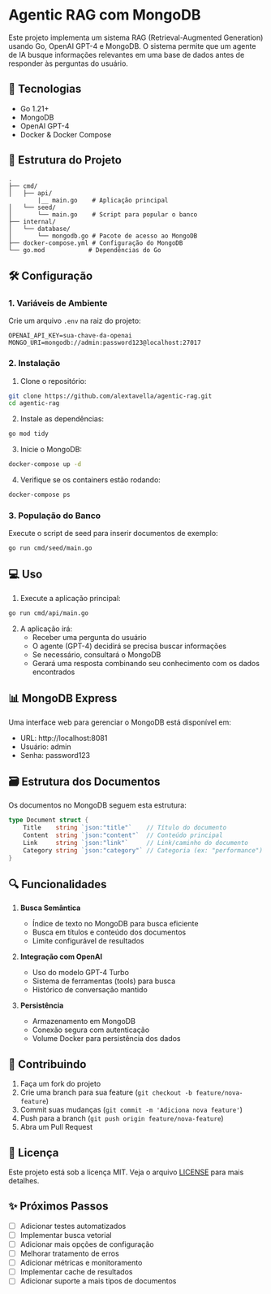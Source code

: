 # Agentic RAG com MongoDB

Este projeto implementa um sistema RAG (Retrieval-Augmented Generation) usando Go, OpenAI GPT-4 e MongoDB. O sistema permite que um agente de IA busque informações relevantes em uma base de dados antes de responder às perguntas do usuário.

## 🚀 Tecnologias

- Go 1.21+
- MongoDB
- OpenAI GPT-4
- Docker & Docker Compose

## 📁 Estrutura do Projeto

```
.
├── cmd/
│   ├── api/
        |__ main.go    # Aplicação principal
│   └── seed/
│       └── main.go    # Script para popular o banco
├── internal/
│   └── database/
│       └── mongodb.go # Pacote de acesso ao MongoDB
├── docker-compose.yml # Configuração do MongoDB
└── go.mod            # Dependências do Go
```

## 🛠️ Configuração

### 1. Variáveis de Ambiente

Crie um arquivo `.env` na raiz do projeto:

```env
OPENAI_API_KEY=sua-chave-da-openai
MONGO_URI=mongodb://admin:password123@localhost:27017
```

### 2. Instalação

1. Clone o repositório:

```bash
git clone https://github.com/alextavella/agentic-rag.git
cd agentic-rag
```

2. Instale as dependências:

```bash
go mod tidy
```

3. Inicie o MongoDB:

```bash
docker-compose up -d
```

4. Verifique se os containers estão rodando:

```bash
docker-compose ps
```

### 3. População do Banco

Execute o script de seed para inserir documentos de exemplo:

```bash
go run cmd/seed/main.go
```

## 💻 Uso

1. Execute a aplicação principal:

```bash
go run cmd/api/main.go
```

2. A aplicação irá:
   - Receber uma pergunta do usuário
   - O agente (GPT-4) decidirá se precisa buscar informações
   - Se necessário, consultará o MongoDB
   - Gerará uma resposta combinando seu conhecimento com os dados encontrados

## 📊 MongoDB Express

Uma interface web para gerenciar o MongoDB está disponível em:

- URL: http://localhost:8081
- Usuário: admin
- Senha: password123

## 🗃️ Estrutura dos Documentos

Os documentos no MongoDB seguem esta estrutura:

```go
type Document struct {
    Title    string `json:"title"`    // Título do documento
    Content  string `json:"content"`  // Conteúdo principal
    Link     string `json:"link"`     // Link/caminho do documento
    Category string `json:"category"` // Categoria (ex: "performance")
}
```

## 🔍 Funcionalidades

1. **Busca Semântica**

   - Índice de texto no MongoDB para busca eficiente
   - Busca em títulos e conteúdo dos documentos
   - Limite configurável de resultados

2. **Integração com OpenAI**

   - Uso do modelo GPT-4 Turbo
   - Sistema de ferramentas (tools) para busca
   - Histórico de conversação mantido

3. **Persistência**
   - Armazenamento em MongoDB
   - Conexão segura com autenticação
   - Volume Docker para persistência dos dados

## 🤝 Contribuindo

1. Faça um fork do projeto
2. Crie uma branch para sua feature (`git checkout -b feature/nova-feature`)
3. Commit suas mudanças (`git commit -m 'Adiciona nova feature'`)
4. Push para a branch (`git push origin feature/nova-feature`)
5. Abra um Pull Request

## 📝 Licença

Este projeto está sob a licença MIT. Veja o arquivo [LICENSE](LICENSE) para mais detalhes.

## ✨ Próximos Passos

- [ ] Adicionar testes automatizados
- [ ] Implementar busca vetorial
- [ ] Adicionar mais opções de configuração
- [ ] Melhorar tratamento de erros
- [ ] Adicionar métricas e monitoramento
- [ ] Implementar cache de resultados
- [ ] Adicionar suporte a mais tipos de documentos
